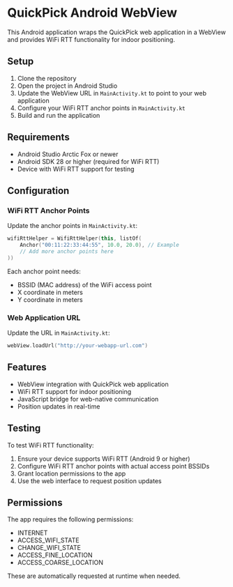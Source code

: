 # QuickPick Android WebView

This Android application wraps the QuickPick web application in a WebView and provides WiFi RTT functionality for indoor positioning.

## Setup

1. Clone the repository
2. Open the project in Android Studio
3. Update the WebView URL in `MainActivity.kt` to point to your web application
4. Configure your WiFi RTT anchor points in `MainActivity.kt`
5. Build and run the application

## Requirements

- Android Studio Arctic Fox or newer
- Android SDK 28 or higher (required for WiFi RTT)
- Device with WiFi RTT support for testing

## Configuration

### WiFi RTT Anchor Points

Update the anchor points in `MainActivity.kt`:

```kotlin
wifiRttHelper = WifiRttHelper(this, listOf(
    Anchor("00:11:22:33:44:55", 10.0, 20.0), // Example
    // Add more anchor points here
))
```

Each anchor point needs:

- BSSID (MAC address) of the WiFi access point
- X coordinate in meters
- Y coordinate in meters

### Web Application URL

Update the URL in `MainActivity.kt`:

```kotlin
webView.loadUrl("http://your-webapp-url.com")
```

## Features

- WebView integration with QuickPick web application
- WiFi RTT support for indoor positioning
- JavaScript bridge for web-native communication
- Position updates in real-time

## Testing

To test WiFi RTT functionality:

1. Ensure your device supports WiFi RTT (Android 9 or higher)
2. Configure WiFi RTT anchor points with actual access point BSSIDs
3. Grant location permissions to the app
4. Use the web interface to request position updates

## Permissions

The app requires the following permissions:

- INTERNET
- ACCESS_WIFI_STATE
- CHANGE_WIFI_STATE
- ACCESS_FINE_LOCATION
- ACCESS_COARSE_LOCATION

These are automatically requested at runtime when needed.
